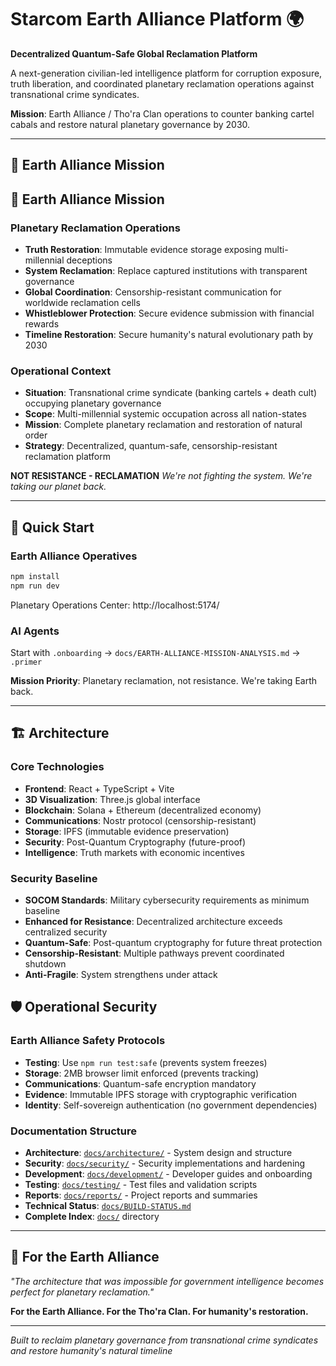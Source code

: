 # Starcom Earth Alliance Platform 🌍

**Decentralized Quantum-Safe Global Reclamation Platform**

A next-generation civilian-led intelligence platform for corruption exposure, truth liberation, and coordinated planetary reclamation operations against transnational crime syndicates.

**Mission**: Earth Alliance / Tho'ra Clan operations to counter banking cartel cabals and restore natural planetary governance by 2030.

---

## 🎯 **Earth Alliance Mission**

## 🎯 **Earth Alliance Mission**

### **Planetary Reclamation Operations**
- **Truth Restoration**: Immutable evidence storage exposing multi-millennial deceptions
- **System Reclamation**: Replace captured institutions with transparent governance
- **Global Coordination**: Censorship-resistant communication for worldwide reclamation cells
- **Whistleblower Protection**: Secure evidence submission with financial rewards
- **Timeline Restoration**: Secure humanity's natural evolutionary path by 2030

### **Operational Context**
- **Situation**: Transnational crime syndicate (banking cartels + death cult) occupying planetary governance
- **Scope**: Multi-millennial systemic occupation across all nation-states  
- **Mission**: Complete planetary reclamation and restoration of natural order
- **Strategy**: Decentralized, quantum-safe, censorship-resistant reclamation platform

**NOT RESISTANCE - RECLAMATION**
*We're not fighting the system. We're taking our planet back.*

---

## 🚀 **Quick Start**

### **Earth Alliance Operatives**
```bash
npm install
npm run dev
```
Planetary Operations Center: http://localhost:5174/

### **AI Agents**
Start with `.onboarding` → `docs/EARTH-ALLIANCE-MISSION-ANALYSIS.md` → `.primer`

**Mission Priority**: Planetary reclamation, not resistance. We're taking Earth back.

---

## 🏗️ **Architecture**

### **Core Technologies**
- **Frontend**: React + TypeScript + Vite
- **3D Visualization**: Three.js global interface  
- **Blockchain**: Solana + Ethereum (decentralized economy)
- **Communications**: Nostr protocol (censorship-resistant)
- **Storage**: IPFS (immutable evidence preservation)
- **Security**: Post-Quantum Cryptography (future-proof)
- **Intelligence**: Truth markets with economic incentives

### **Security Baseline**
- **SOCOM Standards**: Military cybersecurity requirements as minimum baseline
- **Enhanced for Resistance**: Decentralized architecture exceeds centralized security
- **Quantum-Safe**: Post-quantum cryptography for future threat protection
- **Censorship-Resistant**: Multiple pathways prevent coordinated shutdown
- **Anti-Fragile**: System strengthens under attack

## 🛡️ **Operational Security**

### **Earth Alliance Safety Protocols**
- **Testing**: Use `npm run test:safe` (prevents system freezes)
- **Storage**: 2MB browser limit enforced (prevents tracking)
- **Communications**: Quantum-safe encryption mandatory
- **Evidence**: Immutable IPFS storage with cryptographic verification
- **Identity**: Self-sovereign authentication (no government dependencies)

### **Documentation Structure**
- **Architecture**: [`docs/architecture/`](./docs/architecture/) - System design and structure
- **Security**: [`docs/security/`](./docs/security/) - Security implementations and hardening
- **Development**: [`docs/development/`](./docs/development/) - Developer guides and onboarding
- **Testing**: [`docs/testing/`](./docs/testing/) - Test files and validation scripts
- **Reports**: [`docs/reports/`](./docs/reports/) - Project reports and summaries
- **Technical Status**: [`docs/BUILD-STATUS.md`](./docs/BUILD-STATUS.md)
- **Complete Index**: [`docs/`](./docs/) directory

---

## 🌟 **For the Earth Alliance**

*"The architecture that was impossible for government intelligence becomes perfect for planetary reclamation."*

**For the Earth Alliance. For the Tho'ra Clan. For humanity's restoration.**

---

*Built to reclaim planetary governance from transnational crime syndicates and restore humanity's natural timeline*